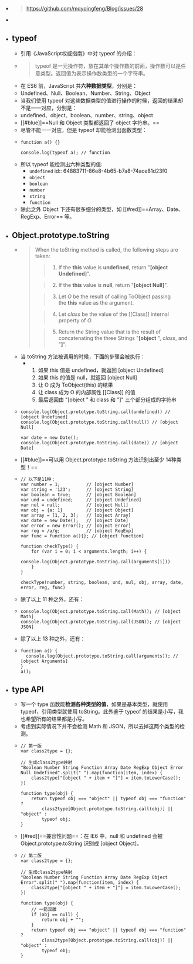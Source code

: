 - > https://github.com/mqyqingfeng/Blog/issues/28
-
- ## typeof
	- 引用《JavaScript权威指南》中对 typeof 的介绍：
	- > typeof 是一元操作符，放在其单个操作数的前面，操作数可以是任意类型。返回值为表示操作数类型的一个字符串。
	- 在 ES6 前，JavaScript 共**六种数据类型**，分别是：
	- Undefined、Null、Boolean、Number、String、Object
	- 当我们使用 typeof 对这些数据类型的值进行操作的时候，返回的结果却不是一一对应，分别是：
	- undefined、object、boolean、number、string、object
	- [[#blue]]==Null 和 Object 类型都返回了 object 字符串。==
	- 尽管不能一一对应，但是 typeof 却能检测出函数类型：
	- ```
	  function a() {}
	  
	  console.log(typeof a); // function
	  ```
	- 所以 typeof 能检测出六种类型的值:
		- `undefined`
		  id:: 64883711-86e8-4b65-b7a8-74ace81d23f0
		- `object`
		- `boolean`
		- `number`
		- `string`
		- `function`
	- 除此之外 Object 下还有很多细分的类型，如 [[#red]]==Array、Date、RegExp、Error== 等。
- ## Object.prototype.toString
	- > When the toString method is called, the following steps are taken:
	  >
	  >> 1. If the **this** value is **undefined**, return "**[object Undefined]**".
	  >
	  >> 2. If the **this** value is **null**, return "**[object Null]**".
	  >
	  >> 3. Let *O* be the result of calling ToObject passing the **this** value as the argument.
	  >
	  >> 4. Let *class* be the value of the [[Class]] internal property of *O*.
	  >
	  >> 5. Return the String value that is the result of concatenating the three Strings "**[object** ", *class*, and "**]**".
	- 当 toString 方法被调用的时候，下面的步骤会被执行：
		- 1. 如果 this 值是 undefined，就返回 [object Undefined]
		  2. 如果 this 的值是 null，就返回 [object Null]
		  3. 让 O 成为 ToObject(this) 的结果
		  4. 让 class 成为 O 的内部属性 [[Class]] 的值
		  5. 最后返回由 "[object " 和 class 和 "]" 三个部分组成的字符串
	- ```
	  console.log(Object.prototype.toString.call(undefined)) // [object Undefined]
	  console.log(Object.prototype.toString.call(null)) // [object Null]
	  
	  var date = new Date();
	  console.log(Object.prototype.toString.call(date)) // [object Date]
	  ```
	- [[#blue]]==可以用 Object.prototype.toString 方法识别出至少 14种类型！==
	- ```
	  // 以下是11种：
	  var number = 1;          // [object Number]
	  var string = '123';      // [object String]
	  var boolean = true;      // [object Boolean]
	  var und = undefined;     // [object Undefined]
	  var nul = null;          // [object Null]
	  var obj = {a: 1}         // [object Object]
	  var array = [1, 2, 3];   // [object Array]
	  var date = new Date();   // [object Date]
	  var error = new Error(); // [object Error]
	  var reg = /a/g;          // [object RegExp]
	  var func = function a(){}; // [object Function]
	  
	  function checkType() {
	      for (var i = 0; i < arguments.length; i++) {
	          console.log(Object.prototype.toString.call(arguments[i]))
	      }
	  }
	  
	  checkType(number, string, boolean, und, nul, obj, array, date, error, reg, func)
	  ```
	- 除了以上 11 种之外，还有：
	- ```
	  console.log(Object.prototype.toString.call(Math)); // [object Math]
	  console.log(Object.prototype.toString.call(JSON)); // [object JSON]
	  ```
	- 除了以上 13 种之外，还有：
	- ```
	  function a() {
	    console.log(Object.prototype.toString.call(arguments)); // [object Arguments]
	  }
	  a();
	  ```
- ## type API
	- 写一个 type 函数能**检测各种类型的值**，如果是基本类型，就使用 typeof，引用类型就使用 toString。此外鉴于 typeof 的结果是小写，我也希望所有的结果都是小写。
	- 考虑到实际情况下并不会检测 Math 和 JSON，所以去掉这两个类型的检测。
	- ```
	  // 第一版
	  var class2type = {};
	  
	  // 生成class2type映射
	  "Boolean Number String Function Array Date RegExp Object Error Null Undefined".split(" ").map(function(item, index) {
	      class2type["[object " + item + "]"] = item.toLowerCase();
	  })
	  
	  function type(obj) {
	      return typeof obj === "object" || typeof obj === "function" ?
	          class2type[Object.prototype.toString.call(obj)] || "object" :
	          typeof obj;
	  }
	  ```
	- [[#red]]==兼容性问题==：在 IE6 中，null 和 undefined 会被 Object.prototype.toString 识别成 [object Object]。
	- ```
	  // 第二版
	  var class2type = {};
	  
	  // 生成class2type映射
	  "Boolean Number String Function Array Date RegExp Object Error".split(" ").map(function(item, index) {
	      class2type["[object " + item + "]"] = item.toLowerCase();
	  })
	  
	  function type(obj) {
	      // 一箭双雕
	      if (obj == null) {
	          return obj + "";
	      }
	      return typeof obj === "object" || typeof obj === "function" ?
	          class2type[Object.prototype.toString.call(obj)] || "object" :
	          typeof obj;
	  }
	  ```